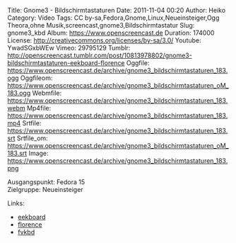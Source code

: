 Title: Gnome3 - Bildschirmtastaturen
Date: 2011-11-04 00:20
Author: Heiko
Category: Video
Tags: CC by-sa,Fedora,Gnome,Linux,Neueinsteiger,Ogg Theora,ohne Musik,screencast,gnome3,Bildschirmtastatur
Slug: gnome3_kbd
Album: https://www.openscreencast.de
Duration: 174000
License: http://creativecommons.org/licenses/by-sa/3.0/
Youtube: YwadSGxbWEw
Vimeo: 29795129
Tumblr: http://openscreencast.tumblr.com/post/10813978802/gnome3-bildschirmtastaturen-eekboard-florence
Oggfile: https://www.openscreencast.de/archive/gnome3_bildschirmtastaturen_183.ogg
Oggfileom: https://www.openscreencast.de/archive/gnome3_bildschirmtastaturen_oM_183.ogg
Webmfile: https://www.openscreencast.de/archive/gnome3_bildschirmtastaturen_183.webm
Mp4file: https://www.openscreencast.de/archive/gnome3_bildschirmtastaturen_183.mp4
Srtfile: https://www.openscreencast.de/archive/gnome3_bildschirmtastaturen_183.srt
Srtfile_om: https://www.openscreencast.de/archive/gnome3_bildschirmtastaturen_oM_183.srt
Image: https://www.openscreencast.de/archive/gnome3_bildschirmtastaturen_183.png

Ausgangspunkt: Fedora 15  
Zielgruppe: Neueinsteiger  

Links:

  * [eekboard](https://fedorahosted.org/eekboard/ "Link zu eekboard")
  * [florence](http://florence.sourceforge.net/english.html "Link zu florence")
  * [fvkbd](https://gitorious.org/fvkbd "Link zu fvkbd")

